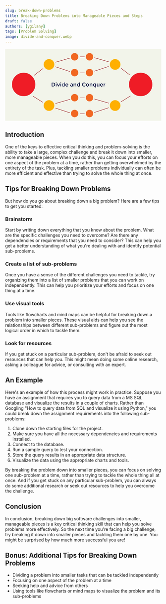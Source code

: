 ```yaml
---
slug: break-down-problems
title: Breaking Down Problems into Manageable Pieces and Steps
draft: false
authors: [ygilany]
tags: [Problem Solving]
image: divide-and-conquer.webp
---
```

![Divide and Conquer](divide-and-conquer.webp)

## Introduction
One of the keys to effective critical thinking and problem-solving is the ability to take a large, complex challenge and break it down into smaller, more manageable pieces. When you do this, you can focus your efforts on one aspect of the problem at a time, rather than getting overwhelmed by the entirety of the task. Plus, tackling smaller problems individually can often be more efficient and effective than trying to solve the whole thing at once.

## Tips for Breaking Down Problems
But how do you go about breaking down a big problem? Here are a few tips to get you started:

### Brainstorm
Start by writing down everything that you know about the problem. What are the specific challenges you need to overcome? Are there any dependencies or requirements that you need to consider? This can help you get a better understanding of what you're dealing with and identify potential sub-problems.

### Create a list of sub-problems
Once you have a sense of the different challenges you need to tackle, try organizing them into a list of smaller problems that you can work on independently. This can help you prioritize your efforts and focus on one thing at a time.

### Use visual tools
Tools like flowcharts and mind maps can be helpful for breaking down a problem into smaller pieces. These visual aids can help you see the relationships between different sub-problems and figure out the most logical order in which to tackle them.

### Look for resources
If you get stuck on a particular sub-problem, don't be afraid to seek out resources that can help you. This might mean doing some online research, asking a colleague for advice, or consulting with an expert.

## An Example
Here's an example of how this process might work in practice. Suppose you have an assignment that requires you to query data from a MS SQL database and visualize the results in a couple of charts. Rather than Googling "How to query data from SQL and visualize it using Python," you could break down the assignment requirements into the following sub-problems:

1. Clone down the starting files for the project.
2. Make sure you have all the necessary dependencies and requirements installed.
3. Connect to the database.
4. Run a sample query to test your connection.
5. Store the query results in an appropriate data structure.
6. Visualize the data using the appropriate charts and tools.

By breaking the problem down into smaller pieces, you can focus on solving one sub-problem at a time, rather than trying to tackle the whole thing all at once. And if you get stuck on any particular sub-problem, you can always do some additional research or seek out resources to help you overcome the challenge.

## Conclusion
In conclusion, breaking down big software challenges into smaller, manageable pieces is a key critical thinking skill that can help you solve problems more effectively. So the next time you're facing a big challenge, try breaking it down into smaller pieces and tackling them one by one. You might be surprised by how much more successful you are!

## Bonus: Additional Tips for Breaking Down Problems
* Dividing a problem into smaller tasks that can be tackled independently
* Focusing on one aspect of the problem at a time
* Seeking help and advice from others
* Using tools like flowcharts or mind maps to visualize the problem and its sub-problems